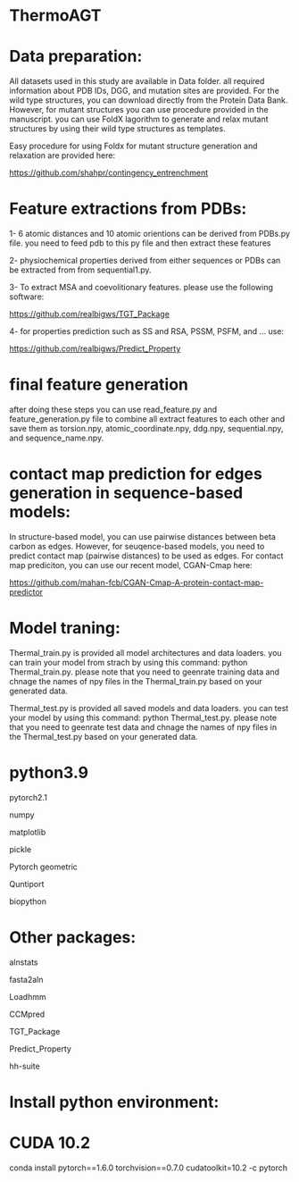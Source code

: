 # ThermoAGT
# Data preparation:

All datasets used in this study are available in Data folder. all required information about PDB IDs, DGG, and mutation sites are provided. For the wild type structures, you can download directly from the Protein Data Bank. However, for mutant structures you can use procedure provided in the manuscript. you can use FoldX lagorithm to generate and relax mutant structures by using their wild type structures as templates.

Easy procedure for using Foldx for mutant structure generation and relaxation are provided here:

https://github.com/shahpr/contingency_entrenchment

# Feature extractions from PDBs:

1- 6 atomic distances and 10 atomic orientions can be derived from PDBs.py file. you need to feed pdb to this py file and then extract these features

2- physiochemical properties derived from either sequences or PDBs can be extracted from from sequential1.py. 

3- To extract MSA and coevolitionary features. please use the following software:

https://github.com/realbigws/TGT_Package

4- for properties prediction such as SS and RSA, PSSM, PSFM, and ... use:

https://github.com/realbigws/Predict_Property
# final feature generation
after doing these steps you can use read_feature.py and feature_generation.py file to combine all extract features to each other and save them as torsion.npy, atomic_coordinate.npy, ddg.npy, sequential.npy, and sequence_name.npy. 

# contact map prediction for edges generation in sequence-based models:
In structure-based model, you can use pairwise distances between beta carbon as edges. However, for seuqence-based models, you need to predict contact map (pairwise distances) to be used as edges. For contact map prediciton, you can use our recent model, CGAN-Cmap here:

https://github.com/mahan-fcb/CGAN-Cmap-A-protein-contact-map-predictor

# Model traning: 

Thermal_train.py is provided all model architectures and data loaders. you can train your model from strach by using this command: python Thermal_train.py. please note that you need to geenrate training data and chnage the names of npy files in the Thermal_train.py based on your generated data.

Thermal_test.py is provided all saved models and data loaders. you can test your model by using this command: python Thermal_test.py. please note that you need to geenrate test data and chnage the names of npy files in the Thermal_test.py based on your generated data.

# python3.9

pytorch2.1

numpy

matplotlib

pickle

Pytorch geometric 

Quntiport

biopython

# Other packages:

alnstats

fasta2aln

Loadhmm

CCMpred

TGT_Package

Predict_Property

hh-suite

# Install python environment:

# CUDA 10.2
conda install pytorch==1.6.0 torchvision==0.7.0 cudatoolkit=10.2 -c pytorch


